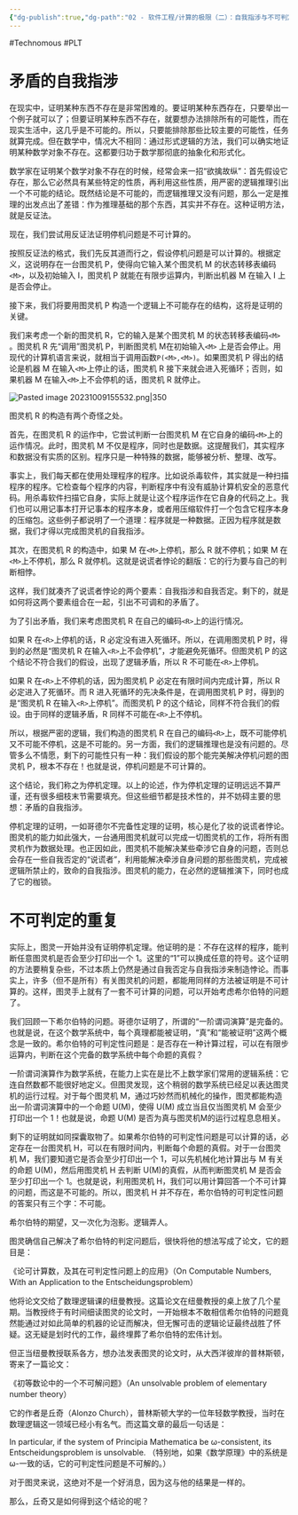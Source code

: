 ```yaml
---
{"dg-publish":true,"dg-path":"02 - 软件工程/计算的极限（二）：自我指涉与不可判定.md","permalink":"/02 - 软件工程/计算的极限（二）：自我指涉与不可判定/","created":"2023-10-09T15:54:44.000+08:00","updated":"2024-12-31T10:07:17.000+08:00"}
---
```


#Technomous #PLT 

# 矛盾的自我指涉

在现实中，证明某种东西不存在是非常困难的。要证明某种东西存在，只要举出一个例子就可以了；但要证明某种东西不存在，就要想办法排除所有的可能性，而在现实生活中，这几乎是不可能的。所以，只要能排除那些比较主要的可能性，任务就算完成。但在数学中，情况大不相同：通过形式逻辑的方法，我们可以确实地证明某种数学对象不存在。这都要归功于数学那彻底的抽象化和形式化。

数学家在证明某个数学对象不存在的时候，经常会来一招“欲擒故纵”：首先假设它存在，那么它必然具有某些特定的性质，再利用这些性质，用严密的逻辑推理引出一个不可能的结论。既然结论是不可能的，而逻辑推理又没有问题，那么一定是推理的出发点出了差错：作为推理基础的那个东西，其实并不存在。这种证明方法，就是反证法。

现在，我们尝试用反证法证明停机问题是不可计算的。

按照反证法的格式，我们先反其道而行之，假设停机问题是可以计算的。根据定义，这说明存在一台图灵机 P，使得向它输入某个图灵机 M 的状态转移表编码 `<M>`，以及初始输入 I，图灵机 P 就能在有限步运算内，判断出机器 M 在输入 I 上是否会停止。

接下来，我们将要用图灵机 P 构造一个逻辑上不可能存在的结构，这将是证明的关键。

我们来考虑一个新的图灵机 R，它的输入是某个图灵机 M 的状态转移表编码`<M>` 。图灵机 R 先“调用”图灵机 P，判断图灵机  M在初始输入`<M>` 上是否会停止。用现代的计算机语言来说，就相当于调用函数`P(<M>,<M>)`。如果图灵机 P 得出的结论是机器 M 在输入`<M>`上停止的话，图灵机 R 接下来就会进入死循环；否则，如果机器 M 在输入`<M>`上不会停机的话，图灵机 R 就停止。

![Pasted image 20231009155532.png|350](/img/user/0.Asset/resource/Pasted%20image%2020231009155532.png)

图灵机 R 的构造有两个奇怪之处。

首先，在图灵机 R 的运作中，它尝试判断一台图灵机 M 在它自身的编码`<M>`上的运作情况。此时，图灵机 M 不仅是程序，同时也是数据。这提醒我们，其实程序和数据没有实质的区别。程序只是一种特殊的数据，能够被分析、整理、改写。

事实上，我们每天都在使用处理程序的程序。比如说杀毒软件，其实就是一种扫描程序的程序。它检查每个程序的内容，判断程序中有没有威胁计算机安全的恶意代码。用杀毒软件扫描它自身，实际上就是让这个程序运作在它自身的代码之上。我们也可以用记事本打开记事本的程序本身，或者用压缩软件打一个包含它程序本身的压缩包。这些例子都说明了一个道理：程序就是一种数据。正因为程序就是数据，我们才得以完成图灵机的自我指涉。

其次，在图灵机 R 的构造中，如果 M 在`<M>`上停机，那么 R 就不停机；如果 M 在`<M>`上不停机，那么 R 就停机。这就是说谎者悖论的翻版：它的行为要与自己的判断相悖。

这样，我们就凑齐了说谎者悖论的两个要素：自我指涉和自我否定。剩下的，就是如何将这两个要素组合在一起，引出不可调和的矛盾了。

为了引出矛盾，我们来考虑图灵机 R 在自己的编码`<R>`上的运行情况。

如果 R 在`<R>`上停机的话，R 必定没有进入死循环。所以，在调用图灵机 P 时，得到的必然是“图灵机 R 在输入`<R>`上不会停机”，才能避免死循环。但图灵机 P 的这个结论不符合我们的假设，出现了逻辑矛盾，所以 R 不可能在`<R>`上停机。

如果 R 在`<R>`上不停机的话，因为图灵机 P 必定在有限时间内完成计算，所以 R 必定进入了死循环。而 R 进入死循环的先决条件是，在调用图灵机 P 时，得到的是“图灵机 R 在输入`<R>`上停机”。而图灵机 P 的这个结论，同样不符合我们的假设。由于同样的逻辑矛盾，R 同样不可能在`<R>`上不停机。

所以，根据严密的逻辑，我们构造的图灵机 R 在自己的编码`<R>`上，既不可能停机又不可能不停机，这是不可能的。另一方面，我们的逻辑推理也是没有问题的。尽管多么不情愿，剩下的可能性只有一种：我们假设的那个能完美解决停机问题的图灵机 P，根本不存在！也就是说，停机问题是不可计算的。

这个结论，我们称之为停机定理。以上的论述，作为停机定理的证明远远不算严谨，还有很多细枝末节需要填充。但这些细节都是技术性的，并不妨碍主要的思想：矛盾的自我指涉。

停机定理的证明，一如哥德尔不完备性定理的证明，核心是化了妆的说谎者悖论。图灵机的能力如此强大，一台通用图灵机就可以完成一切图灵机的工作，将所有图灵机作为数据处理。也正因如此，图灵机不能解决某些牵涉它自身的问题，否则总会存在一些自我否定的“说谎者”，利用能解决牵涉自身问题的那些图灵机，完成被逻辑所禁止的，致命的自我指涉。图灵机的能力，在必然的逻辑推演下，同时也成了它的枷锁。

# 不可判定的重复

实际上，图灵一开始并没有证明停机定理。他证明的是：不存在这样的程序，能判断任意图灵机是否会至少打印出一个 1。这里的“1”可以换成任意的符号。这个证明的方法要稍复杂些，不过本质上仍然是通过自我否定与自我指涉来制造悖论。而事实上，许多（但不是所有）有关图灵机的问题，都能用同样的方法被证明是不可计算的。这样，图灵手上就有了一套不可计算的问题，可以开始考虑希尔伯特的问题了。

我们回顾一下希尔伯特的问题。哥德尔证明了，所谓的“一阶谓词演算”是完备的。也就是说，在这个数学系统中，每个真理都能被证明，“真”和“能被证明”这两个概念是一致的。希尔伯特的可判定性问题是：是否存在一种计算过程，可以在有限步运算内，判断在这个完备的数学系统中每个命题的真假？

一阶谓词演算作为数学系统，在能力上实在是比不上数学家们常用的逻辑系统：它连自然数都不能很好地定义。但图灵发现，这个稍弱的数学系统已经足以表达图灵机的运行过程。对于每个图灵机 M，通过巧妙然而机械化的操作，图灵都能构造出一阶谓词演算中的一个命题 U(M)，使得 U(M) 成立当且仅当图灵机 M 会至少打印出一个 1！也就是说，命题 U(M) 是否为真与图灵机M的运行过程息息相关。

剩下的证明就如同探囊取物了。如果希尔伯特的可判定性问题是可以计算的话，必定存在一台图灵机 H，可以在有限时间内，判断每个命题的真假。对于一台图灵机 M，我们要知道它是否会至少打印出一个 1，可以先机械化地计算出与 M 有关的命题 U(M)，然后用图灵机 H 去判断 U(M)的真假，从而判断图灵机 M 是否会至少打印出一个 1。也就是说，利用图灵机 H，我们可以用计算回答一个不可计算的问题，而这是不可能的。所以，图灵机 H 并不存在，希尔伯特的可判定性问题的答案只有三个字：不可能。

希尔伯特的期望，又一次化为泡影。逻辑弄人。

图灵确信自己解决了希尔伯特的判定问题后，很快将他的想法写成了论文，它的题目是：

《论可计算数，及其在可判定性问题上的应用》（On Computable Numbers, With an Application to the Entscheidungsproblem）

他将论文交给了数理逻辑课的纽曼教授。这篇论文在纽曼教授的桌上放了几个星期。当教授终于有时间细读图灵的论文时，一开始根本不敢相信希尔伯特的问题竟然能通过对如此简单的机器的论证而解决，但无懈可击的逻辑论证最终战胜了怀疑。这无疑是划时代的工作，最终埋葬了希尔伯特的宏伟计划。

但正当纽曼教授联系各方，想办法发表图灵的论文时，从大西洋彼岸的普林斯顿，寄来了一篇论文：

《初等数论中的一个不可解问题》（An unsolvable problem of elementary number theory）

它的作者是丘奇（Alonzo Church），普林斯顿大学的一位年轻数学教授，当时在数理逻辑这一领域已经小有名气。而这篇文章的最后一句话是：

In particular, if the system of Principia Mathematica be ω-consistent, its Entscheidungsproblem is unsolvable.
（特别地，如果《数学原理》中的系统是 ω-一致的话，它的可判定性问题是不可解的。）

对于图灵来说，这绝对不是一个好消息，因为这与他的结果是一样的。

那么，丘奇又是如何得到这个结论的呢？
